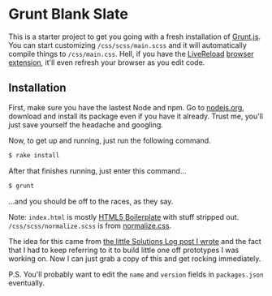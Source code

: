 # Grunt Blank Slate

This is a starter project to get you going with a fresh installation of [Grunt.js](http://gruntjs.com/). You can start customizing `/css/scss/main.scss` and it will automatically compile things to `/css/main.css`. Hell, if you have the [LiveReload](http://livereload.com/) [browser extension](http://go.livereload.com/extensions), it'll even refresh your browser as you edit code.

## Installation

First, make sure you have the lastest Node and npm. Go to [nodejs.org](http://nodejs.org/), download and install its package even if you have it already. Trust me, you'll just save yourself the headache and googling.

Now, to get up and running, just run the following command.

```bash
$ rake install
```

After that finishes running, just enter this command...

```bash
$ grunt
```

...and you should be off to the races, as they say.

Note: `index.html` is mostly [HTML5 Boilerplate](http://html5boilerplate.com/) with stuff stripped out. `/css/scss/normalize.scss` is from [normalize.css](http://necolas.github.io/normalize.css/).

The idea for this came from [the little Solutions Log post I wrote](https://gist.github.com/trey/6679792) and the fact that I had to keep referring to it to build little one off prototypes I was working on. Now I can just grab a copy of this and get rocking  immediately.

P.S. You'll probably want to edit the `name` and `version` fields in `packages.json` eventually.
